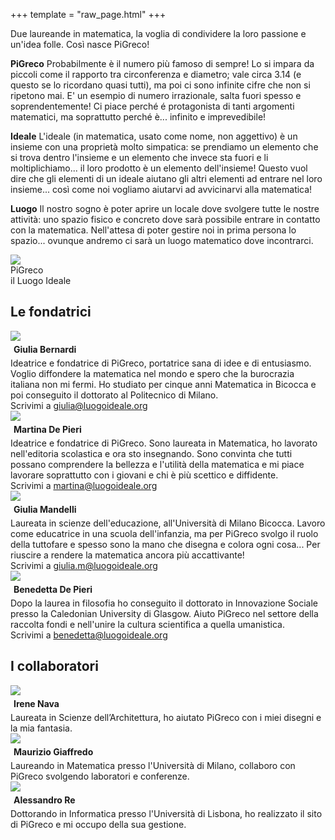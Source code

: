 +++
template = "raw_page.html"
+++
<div class="content colorlink newstyle">
<div>
Due laureande in matematica, la voglia di condividere la loro passione e un'idea folle. Così nasce PiGreco!
<div class='logo-description'>
<p><b>PiGreco</b> Probabilmente è il numero più famoso di sempre! Lo si impara da piccoli come il rapporto tra circonferenza e diametro; vale circa 3.14 (e questo se lo ricordano quasi tutti), ma poi ci sono infinite cifre che non si ripetono mai. E' un esempio di numero irrazionale, salta fuori spesso e soprendentemente! Ci piace perché é protagonista di tanti argomenti matematici, ma soprattutto perché è... infinito e imprevedibile!</p>
<p><b>Ideale</b> L'ideale (in matematica, usato come nome, non aggettivo) è un insieme con una proprietà molto simpatica: se prendiamo un elemento che si trova dentro l'insieme e un elemento che invece sta fuori e li moltiplichiamo... il loro prodotto è un elemento dell'insieme! Questo vuol dire che gli elementi di un ideale aiutano gli altri elementi ad entrare nel loro insieme... così come noi vogliamo aiutarvi ad avvicinarvi alla matematica!</p>
<p><b>Luogo</b> Il nostro sogno è poter aprire un locale dove svolgere tutte le nostre attività: uno spazio fisico e concreto dove sarà possibile entrare in contatto con la matematica. Nell'attesa di poter gestire noi in prima persona lo spazio... ovunque andremo ci sarà un luogo matematico dove incontrarci.</p>
<div class='full-logo'>
<img src="/images/logo.png" />
<div><span>PiGreco</span></br>il <span>Luogo</span> <span>Ideale</span></div>
</div>
</div>
</div>

<div>
<h2>Le fondatrici</h2>
<div class="balloonbox">
<div class="ballooner4">
<img src="/images/people/giulia.jpg" class="people trigger" />
<h4 style="margin: 5px;">Giulia Bernardi</h4>
<div class="balloon shown">
Ideatrice e fondatrice di PiGreco, portatrice sana di idee e di entusiasmo. Voglio diffondere la matematica nel mondo e spero che la burocrazia italiana non mi fermi. Ho studiato per cinque anni Matematica in Bicocca e poi conseguito il dottorato al Politecnico di Milano.
<br/>Scrivimi a <a href="mailto:giulia@luogoideale.org">giulia@luogoideale.org</a>
</div>
</div>

<div class="ballooner4">
<img src="/images/people/martina.jpg" class="people trigger opaque" />
<h4 style="margin: 5px;">Martina De Pieri</h4>
<div class="balloon hidden">
Ideatrice e fondatrice di PiGreco. Sono laureata in Matematica, ho lavorato nell'editoria scolastica e ora sto insegnando. Sono convinta che tutti possano comprendere la bellezza e l'utilità della matematica e mi piace lavorare soprattutto con i giovani e chi è più scettico e diffidente.
<br/>Scrivimi a <a href="mailto:martina@luogoideale.org">martina@luogoideale.org</a>
</div>
</div>

<div class="ballooner4">
<img src="/images/people/giuliam.jpg" class="people trigger opaque" />
<h4 style="margin: 5px;">Giulia Mandelli</h4>
<div class="balloon hidden">
Laureata in scienze dell'educazione, all'Università di Milano Bicocca. Lavoro come educatrice in una scuola dell'infanzia, ma per PiGreco svolgo il ruolo della tuttofare e spesso sono la mano che disegna e colora ogni cosa... Per riuscire a rendere la matematica ancora più accattivante!
<br/>Scrivimi a <a href="mailto:giulia.m@luogoideale.org">giulia.m@luogoideale.org</a>
</div>
</div>

<div class="ballooner4">
<img src="/images/people/benedetta.jpg" class="people trigger opaque" />
<h4 style="margin: 5px;">Benedetta De Pieri</h4>
<div class="balloon hidden">
Dopo la laurea in filosofia ho conseguito il dottorato in Innovazione Sociale presso la Caledonian University di Glasgow. Aiuto PiGreco nel settore della raccolta fondi
e nell'unire la cultura scientifica a quella umanistica.
<br/>Scrivimi a <a href="mailto:benedetta@luogoideale.org">benedetta@luogoideale.org</a>
</div>
</div>
</div>
</div>
<div>
<h2>I collaboratori</h2>
<div class="balloonbox">
<div class="ballooner3">
<img src="/images/people/irene.jpg" class="people trigger opaque" />
<h4 style="margin: 5px;">Irene Nava</h4>
<div class="balloon hidden">
Laureata in Scienze dell’Architettura, ho aiutato PiGreco con i miei disegni e la mia fantasia.
</div>
</div>

<div class="ballooner3">
<img src="/images/people/maurizio.jpg" class="people trigger opaque" />
<h4 style="margin: 5px;">Maurizio Giaffredo</h4>
<div class="balloon hidden">
Laureando in Matematica presso l'Università di Milano, collaboro con PiGreco svolgendo laboratori e conferenze.
</div>
</div>

<div class="ballooner3">
<img src="/images/people/ale.jpg" class="people trigger opaque" />
<h4 style="margin: 5px;">Alessandro Re</h4>
<div class="balloon hidden">
Dottorando in Informatica presso l'Università di Lisbona, ho realizzato il sito di PiGreco e mi occupo della sua gestione.
</div>
</div>
</div>
</div>
</div>

